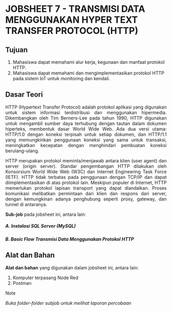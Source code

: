 # JOBSHEET 7 -  TRANSMISI DATA MENGGUNAKAN HYPER TEXT TRANSFER PROTOCOL (HTTP)
## Tujuan
1) Mahasiswa dapat memahami alur kerja, kegunaan dan manfaat protokol HTTP.
2) Mahasiswa dapat memahami dan mengimplementasikan protokol HTTP pada sistem IoT untuk monitoring dan kendali.

## Dasar Teori
<p align="justify">HTTP (Hypertext Transfer Protocol) adalah protokol aplikasi yang digunakan untuk sistem informasi terdistribusi dan menggunakan hipermedia. Dikembangkan oleh Tim Berners-Lee pada tahun 1990, HTTP digunakan untuk mengambil sumber daya terhubung dengan tautan dalam dokumen hiperteks, membentuk dasar World Wide Web. Ada dua versi utama: HTTP/1.0 dengan koneksi terpisah untuk setiap dokumen, dan HTTP/1.1 yang memungkinkan penggunaan koneksi yang sama untuk transaksi, meningkatkan kecepatan dengan menghindari pembuatan koneksi berulang-ulang.

<p align="justify">HTTP merupakan protokol meminta/menjawab antara klien (user agent) dan server (origin server). Standar pengembangan HTTP dilakukan oleh Konsorsium World Wide Web (W3C) dan Internet Engineering Task Force (IETF). HTTP tidak terbatas pada penggunaan dengan TCP/IP dan dapat diimplementasikan di atas protokol lain. Meskipun populer di Internet, HTTP memerlukan protokol lapisan transport yang dapat diandalkan. Proses komunikasi melibatkan permintaan dari klien dan respons dari server, dengan kemungkinan adanya penghubung seperti proxy, gateway, dan tunnel di antaranya.</p>

**Sub-job** pada jobsheet ini, antara lain:
##### A. Instalasi SQL Server (MySQL)
##### B. Basic Flow Transmisi Data Menggunakan Protokol HTTP


## Alat dan Bahan
**Alat dan bahan** yang digunakan dalam jobsheet ini, antara lain:
1) Komputer terpasang Node Red
2) Postman


> [!NOTE]  
> *Buka folder-folder subjob untuk melihat laporan percobaan*
